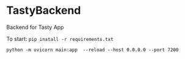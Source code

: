 # TastyBackend
 Backend for Tasty App

To start:
```pip install -r requirements.txt```

```python -m uvicorn main:app  --reload --host 0.0.0.0 --port 7200```
